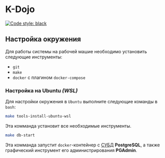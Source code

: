 # K-Dojo

[![Code style: black](https://img.shields.io/badge/code%20style-black-000000.svg?style=for-the-badge)](https://github.com/psf/black)

## Настройка окружения

Для работы системы на рабочей машие необходимо установить следующие инструменты:

- `git`
- `make`
- `docker` с плагином `docker-compose`

### Настройка на Ubuntu _(WSL)_

Для настройки окружения в `Ubuntu` выполните следующие команды в `bash`:

```bash
make tools-install-ubuntu-wsl
```

Эта комманда установит все необходимые инструменты.

```bash
make db-start
```

Эта комманда запустит `docker`-контейнер с [СУБД](https://ru.wikipedia.org/wiki/%D0%A1%D0%B8%D1%81%D1%82%D0%B5%D0%BC%D0%B0_%D1%83%D0%BF%D1%80%D0%B0%D0%B2%D0%BB%D0%B5%D0%BD%D0%B8%D1%8F_%D0%B1%D0%B0%D0%B7%D0%B0%D0%BC%D0%B8_%D0%B4%D0%B0%D0%BD%D0%BD%D1%8B%D1%85) **PostgreSQL**, а также графический инструмент его администрирования **PGAdmin**.

